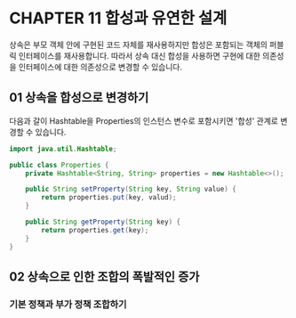 # CHAPTER 11 합성과 유연한 설계

상속은 부모 객체 안에 구현된 코드 자체를 재사용하지만 합성은 포함되는 객체의 퍼블릭 인터페이스를 재사용합니다.
따라서 상속 대신 합성을 사용하면 구현에 대한 의존성을 인터페이스에 대한 의존성으로 변경할 수 있습니다.

## 01 상속을 합성으로 변경하기
다음과 갈이 Hashtable을 Properties의 인스턴스 변수로 포함시키면 '합성' 관계로 변경할 수 있습니다.
```java
import java.util.Hashtable;

public class Properties {
    private Hashtable<String, String> properties = new Hashtable<>();

    public String setProperty(String key, String value) {
        return properties.put(key, valud);
    }

    public String getProperty(String key) {
        return properties.get(key);
    }
}
```

## 02 상속으로 인한 조합의 폭발적인 증가

### 기본 정책과 부가 정책 조합하기
